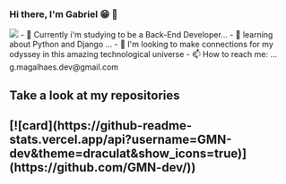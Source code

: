 ### Hi there, I'm Gabriel 😁 👋
<img src="https://github-readme-stats.vercel.app/api/top-langs/?username=GMN-dev" />
- 🔭 Currently i'm studying to be a Back-End Developer...
- 🌱 learning about Python and Django ...
- 👯 I'm looking to make connections for my odyssey in this amazing technological universe
- 📫 How to reach me: ... g.magalhaes.dev@gmail.com

<h2> Take a look at my repositories<h2/> 
[![card](https://github-readme-stats.vercel.app/api?username=GMN-dev&theme=draculat&show_icons=true)](https://github.com/GMN-dev/))

